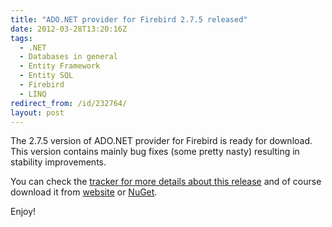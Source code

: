 ```yaml
---
title: "ADO.NET provider for Firebird 2.7.5 released"
date: 2012-03-28T13:20:16Z
tags:
  - .NET
  - Databases in general
  - Entity Framework
  - Entity SQL
  - Firebird
  - LINQ
redirect_from: /id/232764/
layout: post
---
```

The 2.7.5 version of ADO.NET provider for Firebird is ready for download. This version contains mainly bug fixes (some pretty nasty) resulting in stability improvements.

You can check the [tracker for more details about this release][1] and of course download it from [website][2] or [NuGet][3].

Enjoy!

[1]: http://tracker.firebirdsql.org/secure/IssueNavigator.jspa?reset=true&&pid=10003&fixfor=10462&sorter/field=issuekey&sorter/order=DESC
[2]: http://www.firebirdsql.org/en/net-provider/
[3]: http://nuget.org/packages/FirebirdSql.Data.FirebirdClient